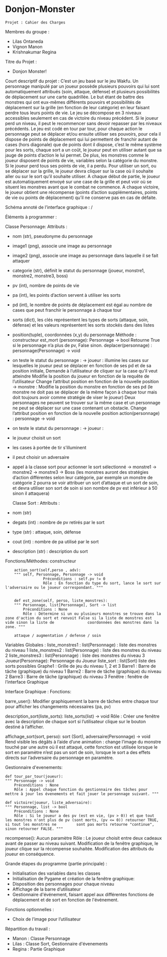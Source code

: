 # Donjon-Monster
    Projet : Cahier des Charges 
    
Membres du groupe : 
- Lilas Ontaneda 
- Vignon Manon 
- Krishnakumar Regina 

Titre du Projet : 
- Donjon Monster! 

Court descriptif du projet : 
C’est un jeu basé sur le jeu Wakfu. 
Un personnage manipulé par un joueur possède plusieurs pouvoirs qui lui sont automatiquement attribués (soin, attaque, défense) et plusieurs possibilités de déplacement sur une carte quadrillée. 
Le but étant de battre des monstres qui ont eux-mêmes différents pouvoirs et possibilités de déplacement sur la grille (en fonction de leur catégorie) en leur faisant perdre tous leurs points de vie. Le jeu se décompose en 3 niveaux accessibles seulement en cas de victoire du niveau précédent. Si le joueur perd un niveau, il peut le recommencer sans devoir repasser par les niveaux précédents. 
Le jeu est codé en tour par tour, pour chaque action le personnage peut se déplacer et/ou ensuite utiliser ses pouvoirs, pour cela il dispose de points de déplacement qui lui permettent de franchir autant de cases (hors diagonale) que de points dont il dispose, c’est le même système pour les sorts, chaque sort a un coût, le joueur peut en utiliser autant que sa jauge de points d’action le lui permet. De plus, les monstres comme le joueur disposent de points de vie, variables selon la catégorie du monstre. Si le joueur perd tous ses points de vie, il a perdu. Pour utiliser un sort, ou se déplacer sur la grille, le joueur devra cliquer sur la case où il souhaite aller ou sur le sort qu’il souhaite utiliser. A chaque début de partie, le joueur est automatiquement envoyé sur une case de la grille et peut voir où se situent les monstres avant que le combat ne commence. A chaque victoire, le joueur obtient une récompense (points d’action supplémentaires, points de vie ou points de déplacement) qu’il ne conserve pas en cas de défaite. 

Schéma annoté de l’interface graphique : /

Éléments à programmer : 

Classe Personnage: 
Attributs : 
- nom (str), pseudonyme du personnage 
- image1 (png), associe une image au personnage 
- image2 (png), associe une image au personnage dans laquelle il se fait attaquer 
- categorie (str), définit le statut du personnage (joueur, monstre1, monstre2, monstre3, boss) 
- pv (int), nombre de points de vie 
- pa (int), les points d’action servent à utiliser les sorts
- pd (int), le nombre de points de déplacement est égal au nombre de cases que peut franchir le personnage à chaque tour 
- sorts (dict), les clés représentent les types de sorts (attaque, soin, défense) et les valeurs représentent les sorts stockés dans des listes 
- position(tuple), coordonnées (x,y) du personnage 
Méthode : 
constructeur 
est_mort (personnage): 
Personnage -> bool 
Retourne True si le personnage n’a plus de pv, False sinon. 
deplacer(personnage) : 
personnage(Personnage) -> void 
- on teste le statut du personnage : 
→ joueur : 
illumine les cases sur lesquelles le joueur peut se déplacer en fonction de ses pd et de sa position initiale, 
Demande à l’utilisateur de cliquer sur la case qu’il veut atteindre 
Modifie la position du joueur en fonction de la requête de l’utilisateur 
Change l’attribut position en fonction de la nouvelle position 
→ monstre : 
Modifie la position du monstre en fonction de ses pd (le monstre ne doit pas se déplacer de la même façon à chaque tour mais doit toujours avoir comme stratégie de viser le joueur) 
Deux personnages ne peuvent se trouver sur la même case et un personnage ne peut se déplacer sur une case contenant un obstacle. 
Change l’attribut position en fonction de la nouvelle position 
action(personnage) : 
personnage → void 
- on teste le statut du personnage : 
→ joueur :
- le joueur choisit un sort 
- les cases à portée de tir s’illuminent 
- il peut choisir un adversaire 
- appel à la classe sort pour actionner le sort sélectionné 
→ monstre1 
→ monstre2 
-> monstre3 
-> Boss 
(les monstres auront des stratégies d’action différentes selon leur catégorie, par exemple un monstre de catégorie 2 pourra se voir attribuer un sort d’attaque et un sort de soin, et devra utiliser son sort de soin si son nombre de pv est inférieur à 50 sinon il attaquera) 

    Classe Sort : 
Attributs : 
- nom (str) 
- degats (int) : nombre de pv retirés par le sort 
- type (str) : attaque, soin, défense 
- cout (int) : nombre de pa utilisé par le sort
- description (str) : description du sort 

Fonctions/Méthodes:
        constructeur

        action_sort(self,perso , adv):
        """ self, Personnage, Personnage -> void
                     Préconditions : self.pv != 0
                     Rôle : En fonction du type du sort, lance le sort sur l'adversaire ou le joueur correspondant. """

        
        def est_zone(self, perso, liste_monstres):
        """ Personnage, list[Personnage], Sort -> list
            Préconditions : None
            Rôle : Détermine si un ou plusieurs monstres se trouve dans la zone d'action du sort et renvoit False si la liste de monstres est vide sinon la liste de               coordonnées des monstres dans la zone. """
            
        attaque / augmentation / defense / soin 

Variables Globales : 
liste_monstres1 : list(Personnage) : liste des monstres du niveau 1 
liste_monstres2 : list(Personnage) : liste des monstres du niveau 2 
liste_monstres3 : list(Personnage) : liste des monstres du niveau 3 
Joueur(Personnage): Personnage du Joueur 
liste_sort : list(Sort) liste des sorts possibles 
Graphe1 : Grille de jeu du niveau 1, 2 et 3
Barre1 : Barre de tâche (graphique) du niveau 1 
Barre2 : Barre de tâche (graphique) du niveau 2 
Barre3 : Barre de tâche (graphique) du niveau 3 
Fenêtre : fenêtre de l’interface Graphique 

Interface Graphique : 
Fonctions: 

barre_user(): 
Modifier graphiquement la barre de tâches entre chaque tour pour afficher les changements nécessaires (pa, pv) 

description_sort(liste_sorts): 
liste_sorts(list) -> void 
Rôle : Créer une fenêtre avec la description de chaque sort si l’utilisateur clique sur le bouton destiné à l’afficher. 

affichage_sort(sort, perso):
sort (Sort), adversaire(Personnage) -> void 
Rend visible les dégâts à l’aide d’une animation : change l’image du monstre touché par une autre où il est attaqué, cette fonction est utilisée lorsque le sort en paramètre n’est pas un sort de soin, lorsque le sort a des effets directs sur l’adversaire du personnage en paramètre. 



Gestionnaire d'evenements: 

    def tour_par_tour(joueur):
    """ Personnage -> void
        Préconditions : None
        Rôle : Appel chaque fonction du gestionnaire des tâches pour mettre à jour les évenements et fait jouer le personnage suivant. """
        
    def victoire(joueur, liste_adversaire):
    """ Personnage, list -> bool
        Préconditions : None
        Rôle : Si le joueur a des pv (est en vie, (pv > 0)) et que tout les monstres n'ont plus de pv (sont morts, (pv <= 0)) retourner TRUE, si tout les monstres ne         sont pas morts retourne "continue", sinon retourner FALSE. """

recompense(): 
Aucun paramètre 
Rôle : Le joueur choisit entre deux cadeaux avant de passer au niveau suivant. Modification de la fenêtre graphique, le joueur clique sur la récompense souhaitée. Modification des attributs du joueur en conséquence. 


Grande étapes du programme (partie principale) : 
- Initialisation des variables dans les classes 
- Initialisation de Pygame et création de la fenêtre graphique: 
- Disposition des personnages pour chaque niveau 
- Affichage de la barre d’utilisateur 
- Gestionnaire d'événement, faisant appel aux différentes fonctions de déplacement et de sort en fonction de l'événement. 

Fonctions optionnelles : 
- Choix de l’image pour l’utilisateur 

Répartition du travail : 
- Manon : Classe Personnage 
- Lilas : Classe Sort, Gestionnaire d'évenements
- Regina : Partie Graphique
